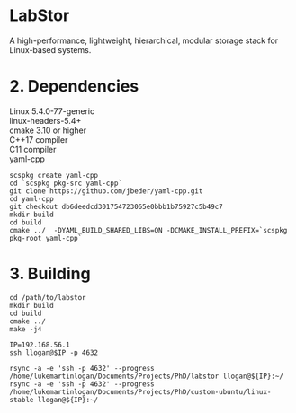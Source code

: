 
# LabStor

A high-performance, lightweight, hierarchical, modular storage stack for Linux-based systems.

# 2. Dependencies

Linux 5.4.0-77-generic  
linux-headers-5.4+  
cmake 3.10 or higher  
C++17 compiler  
C11 compiler  
yaml-cpp

```
scspkg create yaml-cpp
cd `scspkg pkg-src yaml-cpp` 
git clone https://github.com/jbeder/yaml-cpp.git
cd yaml-cpp
git checkout db6deedcd301754723065e0bbb1b75927c5b49c7
mkdir build
cd build
cmake ../  -DYAML_BUILD_SHARED_LIBS=ON -DCMAKE_INSTALL_PREFIX=`scspkg pkg-root yaml-cpp`
```

# 3. Building

```
cd /path/to/labstor
mkdir build  
cd build
cmake ../
make -j4  
```

```
IP=192.168.56.1
ssh llogan@$IP -p 4632

rsync -a -e 'ssh -p 4632' --progress /home/lukemartinlogan/Documents/Projects/PhD/labstor llogan@${IP}:~/
rsync -a -e 'ssh -p 4632' --progress /home/lukemartinlogan/Documents/Projects/PhD/custom-ubuntu/linux-stable llogan@${IP}:~/
```
